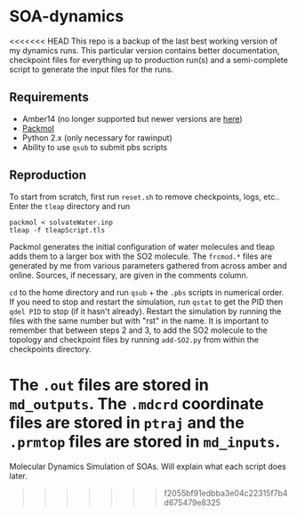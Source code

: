 # SOA-dynamics

<<<<<<< HEAD
This repo is a backup of the last best working version of my dynamics runs. This particular version contains better documentation, checkpoint files for everything up to production run(s) and a semi-complete script to generate the input files for the runs.

## Requirements

- Amber14 (no longer supported but newer versions are [here](https://ambermd.org))
- [Packmol](https://github.com/m3g/packmol)
- Python 2.x (only necessary for rawinput)
- Ability to use `qsub` to submit pbs scripts

## Reproduction

To start from scratch, first run `reset.sh` to remove checkpoints, logs, etc.. Enter the `tleap` directory and run

```
packmol < solvateWater.inp
tleap -f tleapScript.tls
```
Packmol generates the initial configuration of water molecules and tleap adds them to a larger box with the SO2 molecule. The `frcmod.*` files are generated by me from various parameters gathered from across amber and online. Sources, if necessary, are given in the comments column.

`cd` to the home directory and run `qsub` + the `.pbs` scripts in numerical order. If you need to stop and restart the simulation, run `qstat` to get the PID then `qdel PID` to stop (if it hasn't already). Restart the simulation by running the files with the same number but with "rst" in the name. It is important to remember that between steps 2 and 3, to add the SO2 molecule to the topology and checkpoint files by running `add-SO2.py` from within the checkpoints directory.

The `.out` files are stored in `md_outputs`. The `.mdcrd` coordinate files are stored in `ptraj` and the `.prmtop` files are stored in `md_inputs`. 
=======
Molecular Dynamics Simulation of SOAs. 
Will explain what each script does later.
>>>>>>> f2055bf91edbba3e04c22315f7b4d675479e8325
